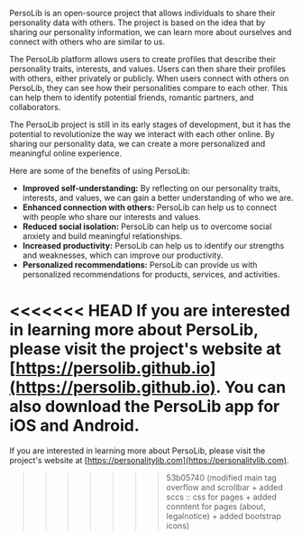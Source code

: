 PersoLib is an open-source project that allows individuals to share their personality data with others. The project is based on the idea that by sharing our personality information, we can learn more about ourselves and connect with others who are similar to us.

The PersoLib platform allows users to create profiles that describe their personality traits, interests, and values. Users can then share their profiles with others, either privately or publicly. When users connect with others on PersoLib, they can see how their personalities compare to each other. This can help them to identify potential friends, romantic partners, and collaborators.

The PersoLib project is still in its early stages of development, but it has the potential to revolutionize the way we interact with each other online. By sharing our personality data, we can create a more personalized and meaningful online experience.

Here are some of the benefits of using PersoLib:

* **Improved self-understanding:** By reflecting on our personality traits, interests, and values, we can gain a better understanding of who we are.
* **Enhanced connection with others:** PersoLib can help us to connect with people who share our interests and values.
* **Reduced social isolation:** PersoLib can help us to overcome social anxiety and build meaningful relationships.
* **Increased productivity:** PersoLib can help us to identify our strengths and weaknesses, which can improve our productivity.
* **Personalized recommendations:** PersoLib can provide us with personalized recommendations for products, services, and activities.

<<<<<<< HEAD
If you are interested in learning more about PersoLib, please visit the project's website at [https://persolib.github.io](https://persolib.github.io). You can also download the PersoLib app for iOS and Android.
=======
If you are interested in learning more about PersoLib, please visit the project's website at [https://personalitylib.com](https://personalitylib.com).
>>>>>>> 53b05740 (modified main tag overflow and scrollbar + added sccs :: css for pages + added conntent for pages (about, legalnotice) + added bootstrap icons)
